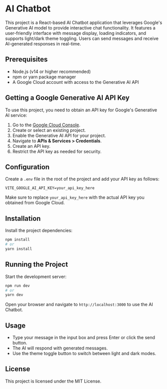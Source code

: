 # AI Chatbot

This project is a React-based AI Chatbot application that leverages Google's Generative AI model to provide interactive chat functionality. It features a user-friendly interface with message display, loading indicators, and supports light/dark theme toggling. Users can send messages and receive AI-generated responses in real-time.

## Prerequisites

- Node.js (v14 or higher recommended)
- npm or yarn package manager
- A Google Cloud account with access to the Generative AI API

## Getting a Google Generative AI API Key

To use this project, you need to obtain an API key for Google's Generative AI service:

1. Go to the [Google Cloud Console](https://console.cloud.google.com/).
2. Create or select an existing project.
3. Enable the Generative AI API for your project.
4. Navigate to **APIs & Services > Credentials**.
5. Create an API key.
6. Restrict the API key as needed for security.

## Configuration

Create a `.env` file in the root of the project and add your API key as follows:

```
VITE_GOOGLE_AI_API_KEY=your_api_key_here
```

Make sure to replace `your_api_key_here` with the actual API key you obtained from Google Cloud.

## Installation

Install the project dependencies:

```bash
npm install
# or
yarn install
```

## Running the Project

Start the development server:

```bash
npm run dev
# or
yarn dev
```

Open your browser and navigate to `http://localhost:3000` to use the AI Chatbot.

## Usage

- Type your message in the input box and press Enter or click the send button.
- The AI will respond with generated messages.
- Use the theme toggle button to switch between light and dark modes.

## License

This project is licensed under the MIT License.
